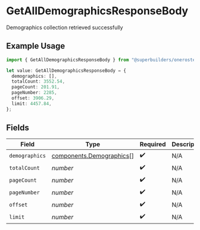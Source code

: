 # GetAllDemographicsResponseBody

Demographics collection retrieved successfully

## Example Usage

```typescript
import { GetAllDemographicsResponseBody } from "@superbuilders/oneroster/models/operations";

let value: GetAllDemographicsResponseBody = {
  demographics: [],
  totalCount: 3552.54,
  pageCount: 201.91,
  pageNumber: 2285,
  offset: 3906.29,
  limit: 4457.84,
};
```

## Fields

| Field                                                                | Type                                                                 | Required                                                             | Description                                                          |
| -------------------------------------------------------------------- | -------------------------------------------------------------------- | -------------------------------------------------------------------- | -------------------------------------------------------------------- |
| `demographics`                                                       | [components.Demographics](../../models/components/demographics.md)[] | :heavy_check_mark:                                                   | N/A                                                                  |
| `totalCount`                                                         | *number*                                                             | :heavy_check_mark:                                                   | N/A                                                                  |
| `pageCount`                                                          | *number*                                                             | :heavy_check_mark:                                                   | N/A                                                                  |
| `pageNumber`                                                         | *number*                                                             | :heavy_check_mark:                                                   | N/A                                                                  |
| `offset`                                                             | *number*                                                             | :heavy_check_mark:                                                   | N/A                                                                  |
| `limit`                                                              | *number*                                                             | :heavy_check_mark:                                                   | N/A                                                                  |